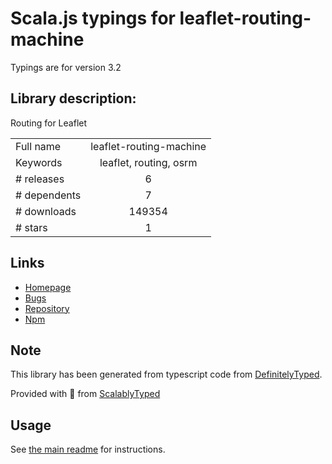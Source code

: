 
# Scala.js typings for leaflet-routing-machine

Typings are for version 3.2

## Library description:
Routing for Leaflet

|                    |                 |
| ------------------ | :-------------: |
| Full name          | leaflet-routing-machine |
| Keywords           | leaflet, routing, osrm |
| # releases         | 6 |
| # dependents       | 7 |
| # downloads        | 149354 |
| # stars            | 1 |

## Links
- [Homepage](https://github.com/perliedman/leaflet-routing-machine)
- [Bugs](https://github.com/perliedman/leaflet-routing-machine/issues)
- [Repository](https://github.com/perliedman/leaflet-routing-machine)
- [Npm](https://www.npmjs.com/package/leaflet-routing-machine)
    


## Note
This library has been generated from typescript code from [DefinitelyTyped](https://definitelytyped.org).

Provided with :purple_heart: from [ScalablyTyped](https://github.com/oyvindberg/ScalablyTyped)

## Usage
See [the main readme](../../readme.md) for instructions.



